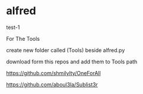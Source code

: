 # alfred
test-1

For The Tools

 create new folder called (Tools) beside alfred.py
 
 download form this repos and add them to Tools path
 
 https://github.com/shmilylty/OneForAll
 
 https://github.com/aboul3la/Sublist3r
